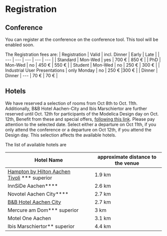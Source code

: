 # Registration

## Conference

You can register at the conference on the conference tool. This tool will be enabled soon.

The Registration fees are:
| Registration | Valid | incl. Dinner | Early | Late | 
| --- | --- | --- | --- | --- |
| Standard | Mon-Wed | yes | 700 € | 850 € |
| PhD | Mon-Wed | no | 450 € | 550 € |
| Student | Mon-Wed | no | 250 € | 300 € |
| Industrial User Presentations | only Monday | no | 250 € |300 € |
| Dinner | Dinner | --- | 70 € | 70 € |

## Hotels

We have reserved a selection of rooms from Oct 8th to Oct. 11th. 
Additionally, B&B Hotel Aachen-City and Ibis Marschiertor are further reserved until Oct. 12th for participants of the Modelica Design day on Oct. 12th,
Benefit from these and special offers, [following this link](https://tportal.toubiz.de/aachenkongresse/messe/quicksearch/TUR00020110656855316?lang=en&reset=1). Please pay attention to the selected date. Select either a departure on Oct 11th, if you only attend the conference or a departure on Oct 12th, if you attend the Design day. This selection affects the available hotels.

The list of available hotels are

| Hotel Name | approximate distance to the venue |
|---|---|
|[Hampton by Hilton Aachen Tivoli](https://tportal.toubiz.de/aachenkongresse/ukv/house/TUR00020110090767649) *** superior | 1.9 km |
| InnSiDe Aachen**** | 2.6 km |
| Novotel Aachen City**** | 2.7 km |
| [B&B Hotel Aachen City](https://tportal.toubiz.de/aachenkongresse/ukv/house/TUR00020110362488804)  | 2.7 km |
| Mercure am Dom*** superior | 3 km |
| Motel One Aachen | 3.1 km |
| Ibis Marschiertor** superior | 4.4 km|
